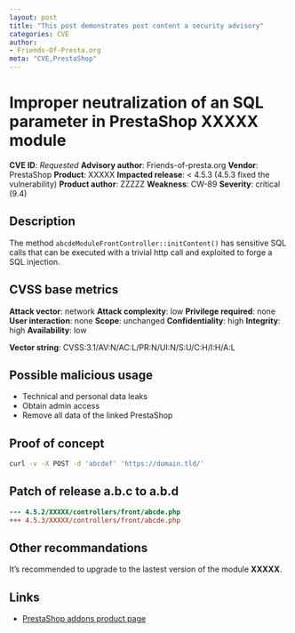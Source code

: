 ```yaml
---
layout: post
title: "This post demonstrates post content a security advisory"
categories: CVE
author:
- Friends-Of-Presta.org
meta: "CVE,PrestaShop"
---
```



# Improper neutralization of an SQL parameter in PrestaShop XXXXX module

**CVE ID**: *Requested*
**Advisory author**: Friends-of-presta.org
**Vendor**: PrestaShop
**Product**: XXXXX
**Impacted release**: < 4.5.3 (4.5.3 fixed the vulnerability)
**Product author**: ZZZZZ
**Weakness**: CW-89
**Severity**: critical (9.4)

## Description

The method `abcdeModuleFrontController::initContent()` has sensitive SQL calls that can be executed with a trivial http call and exploited to forge a SQL injection.


## CVSS base metrics

**Attack vector**: network
**Attack complexity**: low
**Privilege required**: none
**User interaction**: none
**Scope**: unchanged
**Confidentiality**: high
**Integrity**: high
**Availability**: low

**Vector string**: CVSS:3.1/AV:N/AC:L/PR:N/UI:N/S:U/C:H/I:H/A:L

## Possible malicious usage

* Technical and personal data leaks
* Obtain admin access
* Remove all data of the linked PrestaShop

## Proof of concept

```bash
curl -v -X POST -d 'abcdef' 'https://domain.tld/'
```

## Patch of release a.b.c to a.b.d

```diff
--- 4.5.2/XXXXX/controllers/front/abcde.php
+++ 4.5.3/XXXXX/controllers/front/abcde.php
```


## Other recommandations

It’s recommended to upgrade to the lastest version of the module **XXXXX**.

## Links

* [PrestaShop addons product page](https://addons.prestashop.com/)
